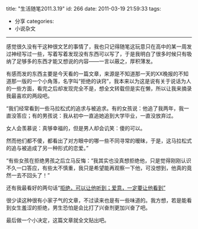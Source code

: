 title: "生活随笔2011.3.19"
id: 266
date: 2011-03-19 21:59:33
tags: 
- 分享
categories: 
- 小说杂文
---

感觉很久没有干这种很文艺的事情了，我也只记得随笔这玩意只在高中的某一周发过神经写过一些，写着写着发现没有东西可以写了，于是我明白了很多时候只有吸纳了足够多的东西才能又想说的内容——一言以蔽之，厚积薄发。

有感而发的东西主要是今天看的一篇文章，来源是不知道那一天的XX晚报的不知道那一版的一个小角落，名字叫“拒绝的诀窍”，我本来以为这是说有关于说话为人的一些方面，看完之后却发现完全不是，想全文转载但是实在懒，所以让我来摘录我最喜欢的两段吧。

“我们经常看到一些马拉松式的追求与被追求。有的女孩说：他追了我两年，我一直没答应；有的男孩说：我从初中一直追她追到大学毕业，一直没放弃过。

女人会羡慕说：真够幸福的，但是男人却会讥笑：傻的可以。

然而他们都不傻，都看出了对方眼中的哪一些不同寻常的暧昧，于是，这马拉松式的追与被追成了另一种形式的恋爱。”

“有些女孩在拒绝男孩之后立马反悔：“我其实也没真想拒绝他，只是觉得刚刚认识不久一口答应，有些太不慎重，我只是希望能再观察一下他，可没想到，他真的竟然一去不回头了！”

还有我最看好的两句话“<span style="text-decoration: underline;">拒绝，可以让他听到；爱意，一定要让他看到”</span>

很少读这种很有小家子气的文章，不过读来也是有一些味道的。我方想，若是能看到女生羞涩的拒绝，男生恐怕是会比打了兴奋剂更加兴奋了吧。

最后做一个小决定，这篇文章就全文贴出吧。